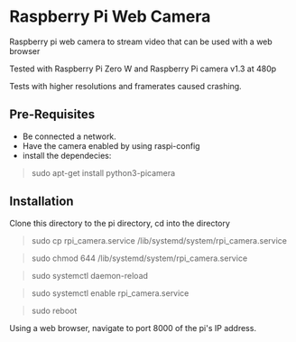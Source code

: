 # Raspberry Pi Web Camera

Raspberry pi web camera to stream video that can be used with a web browser

Tested with Raspberry Pi Zero W and Raspberry Pi camera v1.3 at 480p

Tests with higher resolutions and framerates caused crashing.

## Pre-Requisites

- Be connected a network.
- Have the camera enabled by using raspi-config
- install the dependecies:
> sudo apt-get install python3-picamera

## Installation

Clone this directory to the pi directory, cd into the directory

> sudo cp rpi_camera.service /lib/systemd/system/rpi_camera.service

> sudo chmod 644 /lib/systemd/system/rpi_camera.service

> sudo systemctl daemon-reload

> sudo systemctl enable rpi_camera.service

> sudo reboot

Using a web browser, navigate to port 8000 of the pi's IP address.

